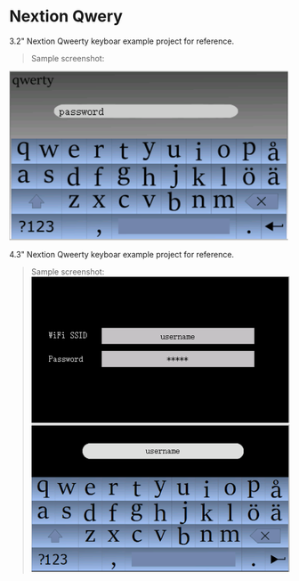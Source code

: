 # Nextion Qwery

3.2" Nextion Qweerty keyboar example project for reference.

> Sample screenshot:

![](screenshots/qwerty.png)



4.3" Nextion Qweerty keyboar example project for reference.
>   Sample screenshot:
![](screenshots/Username.png)
![](screenshots/qwerty_43.png)